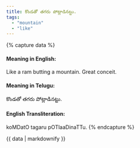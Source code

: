 ```yaml
---
title: కొండతో తగరు పోట్లాడినట్టు.
tags:
  - "mountain"
  - "like"
---
```


{% capture data %}
#### Meaning in English:
Like a ram butting a mountain.
Great conceit.

#### Meaning in Telugu:
కొండతో తగరు పోట్లాడినట్టు.

#### English Transliteration:
koMDatO tagaru pOTlaaDinaTTu.
{% endcapture %}

<div class="notice">{{ data | markdownify }}</div>

